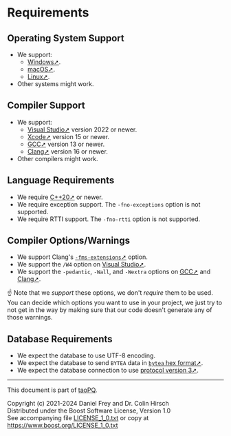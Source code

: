 # Requirements

## Operating System Support

* We support:
  * [Windows➚](https://en.wikipedia.org/wiki/Microsoft_Windows).
  * [macOS➚](https://en.wikipedia.org/wiki/MacOS).
  * [Linux➚](https://en.wikipedia.org/wiki/Linux).
* Other systems might work.

## Compiler Support

* We support:
  * [Visual Studio➚](https://en.wikipedia.org/wiki/Microsoft_Visual_Studio) version 2022 or newer.
  * [Xcode➚](https://en.wikipedia.org/wiki/Xcode) version 15 or newer.
  * [GCC➚](https://gcc.gnu.org/) version 13 or newer.
  * [Clang➚](https://clang.llvm.org/) version 16 or newer.
* Other compilers might work.

## Language Requirements

* We require [C++20➚](https://en.wikipedia.org/wiki/C%2B%2B20) or newer.
* We require exception support. The `-fno-exceptions` option is not supported.
* We require RTTI support. The `-fno-rtti` option is not supported.

## Compiler Options/Warnings

* We support Clang's [`-fms-extensions`➚](https://clang.llvm.org/docs/MSVCCompatibility.html) option.
* We support the `/W4` option on [Visual Studio➚](https://docs.microsoft.com/en-us/cpp/build/reference/compiler-option-warning-level).
* We support the `-pedantic`, `-Wall`, and `-Wextra` options on [GCC➚](https://gcc.gnu.org/onlinedocs/gcc/Warning-Options.html) and [Clang➚](https://clang.llvm.org/docs/DiagnosticsReference.html).

:point_up: Note that we *support* these options, we don't *require* them to be used.
You can decide which options you want to use in your project, we just try to not get in the way by making sure that our code doesn't generate any of those warnings.

## Database Requirements

* We expect the database to use UTF-8 encoding.
* We expect the database to send `BYTEA` data in [`bytea` hex format➚](https://www.postgresql.org/docs/current/datatype-binary.html).
* We expect the database connection to use [protocol version 3➚](https://www.postgresql.org/docs/current/protocol.html).

---

This document is part of [taoPQ](https://github.com/taocpp/taopq).

Copyright (c) 2021-2024 Daniel Frey and Dr. Colin Hirsch<br>
Distributed under the Boost Software License, Version 1.0<br>
See accompanying file [LICENSE_1_0.txt](../LICENSE_1_0.txt) or copy at https://www.boost.org/LICENSE_1_0.txt
